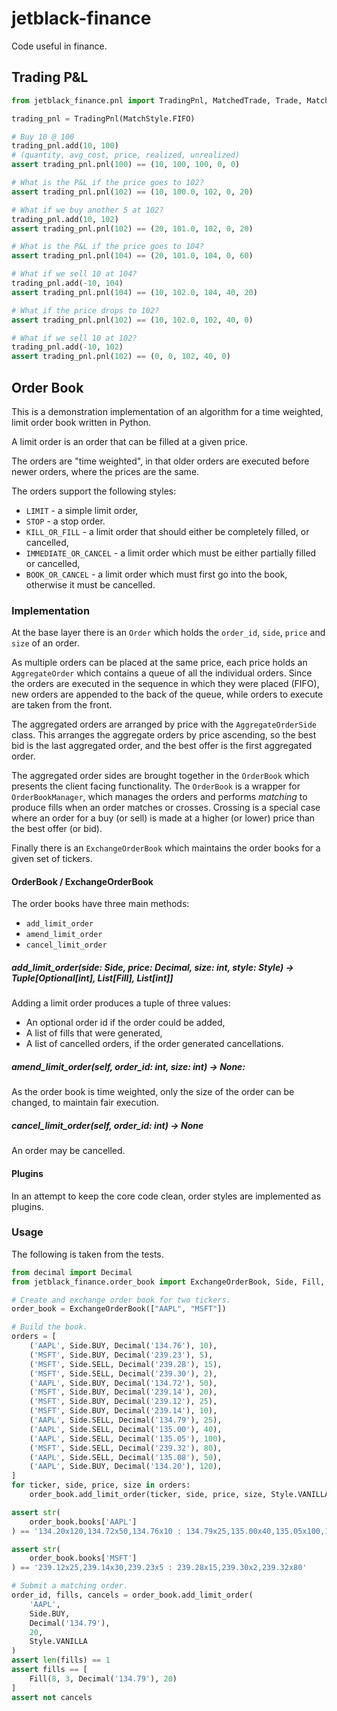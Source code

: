 # jetblack-finance

Code useful in finance.

## Trading P&L

```python
from jetblack_finance.pnl import TradingPnl, MatchedTrade, Trade, MatchStyle

trading_pnl = TradingPnl(MatchStyle.FIFO)

# Buy 10 @ 100
trading_pnl.add(10, 100)
# (quantity, avg_cost, price, realized, unrealized)
assert trading_pnl.pnl(100) == (10, 100, 100, 0, 0)

# What is the P&L if the price goes to 102? 
assert trading_pnl.pnl(102) == (10, 100.0, 102, 0, 20)

# What if we buy another 5 at 102?
trading_pnl.add(10, 102)
assert trading_pnl.pnl(102) == (20, 101.0, 102, 0, 20)

# What is the P&L if the price goes to 104?
assert trading_pnl.pnl(104) == (20, 101.0, 104, 0, 60)

# What if we sell 10 at 104?
trading_pnl.add(-10, 104)
assert trading_pnl.pnl(104) == (10, 102.0, 104, 40, 20)

# What if the price drops to 102?
assert trading_pnl.pnl(102) == (10, 102.0, 102, 40, 0)

# What if we sell 10 at 102?
trading_pnl.add(-10, 102)
assert trading_pnl.pnl(102) == (0, 0, 102, 40, 0)
```

## Order Book

This is a demonstration implementation of an algorithm for a time weighted,
limit order book written in Python.

A limit order is an order that can be filled at a given price.

The orders are "time weighted", in that older orders are executed before newer
orders, where the prices are the same.

The orders support the following styles:

  * `LIMIT` - a simple limit order,
  * `STOP` - a stop order.
  * `KILL_OR_FILL` - a limit order that should either be completely filled, or
    cancelled,
  * `IMMEDIATE_OR_CANCEL` - a limit order which must be either partially filled
    or cancelled,
  * `BOOK_OR_CANCEL` - a limit order which must first go into the book,
    otherwise it must be cancelled.

### Implementation

At the base layer there is an `Order` which holds the `order_id`, `side`,
`price` and `size` of an order.

As multiple orders can be placed at the same price, each price holds an
`AggregateOrder` which contains a queue of all the individual orders. Since the
orders are executed in the sequence in which they were placed (FIFO), new orders
are appended to the back of the queue, while orders to execute are taken from
the front.

The aggregated orders are arranged by price with the `AggregateOrderSide` class.
This arranges the aggregate orders by price ascending, so the best bid is the
last aggregated order, and the best offer is the first aggregated order.

The aggregated order sides are brought together in the `OrderBook` which
presents the client facing functionality. The `OrderBook` is a wrapper for
`OrderBookManager`, which manages the orders and performs *matching* to produce
fills when an order matches or crosses. Crossing is a special case where an
order for a buy (or sell) is made at a higher (or lower) price than the best
offer (or bid).

Finally there is an `ExchangeOrderBook` which maintains the order books
for a given set of tickers.

#### OrderBook / ExchangeOrderBook

The order books have three main methods:

  * `add_limit_order`
  * `amend_limit_order`
  * `cancel_limit_order`

##### add_limit_order(side: Side, price: Decimal, size: int, style: Style) -> Tuple[Optional[int], List[Fill], List[int]]

Adding a limit order produces a tuple of three values:

  * An optional order id if the order could be added,
  * A list of fills that were generated,
  * A list of cancelled orders, if the order generated cancellations.

##### amend_limit_order(self, order_id: int, size: int) -> None:

As the order book is time weighted, only the size of the order can be 
changed, to maintain fair execution.

##### cancel_limit_order(self, order_id: int) -> None

An order may be cancelled.

#### Plugins

In an attempt to keep the core code clean, order styles are implemented as
plugins.

### Usage

The following is taken from the tests.

```python
from decimal import Decimal
from jetblack_finance.order_book import ExchangeOrderBook, Side, Fill, Style

# Create and exchange order book for two tickers.
order_book = ExchangeOrderBook(["AAPL", "MSFT"])

# Build the book.
orders = [
    ('AAPL', Side.BUY, Decimal('134.76'), 10),
    ('MSFT', Side.BUY, Decimal('239.23'), 5),
    ('MSFT', Side.SELL, Decimal('239.28'), 15),
    ('MSFT', Side.SELL, Decimal('239.30'), 2),
    ('AAPL', Side.BUY, Decimal('134.72'), 50),
    ('MSFT', Side.BUY, Decimal('239.14'), 20),
    ('MSFT', Side.BUY, Decimal('239.12'), 25),
    ('MSFT', Side.BUY, Decimal('239.14'), 10),
    ('AAPL', Side.SELL, Decimal('134.79'), 25),
    ('AAPL', Side.SELL, Decimal('135.00'), 40),
    ('AAPL', Side.SELL, Decimal('135.05'), 100),
    ('MSFT', Side.SELL, Decimal('239.32'), 80),
    ('AAPL', Side.SELL, Decimal('135.08'), 50),
    ('AAPL', Side.BUY, Decimal('134.20'), 120),
]
for ticker, side, price, size in orders:
    order_book.add_limit_order(ticker, side, price, size, Style.VANILLA)

assert str(
    order_book.books['AAPL']
) == '134.20x120,134.72x50,134.76x10 : 134.79x25,135.00x40,135.05x100,135.08x50'

assert str(
    order_book.books['MSFT']
) == '239.12x25,239.14x30,239.23x5 : 239.28x15,239.30x2,239.32x80'

# Submit a matching order.
order_id, fills, cancels = order_book.add_limit_order(
    'AAPL',
    Side.BUY,
    Decimal('134.79'),
    20,
    Style.VANILLA
)
assert len(fills) == 1
assert fills == [
    Fill(8, 3, Decimal('134.79'), 20)
]
assert not cancels
```
